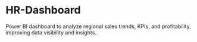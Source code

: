 # HR-Dashboard
Power BI dashboard to analyze regional sales trends, KPIs, and profitability, improving data visibility and insights..
